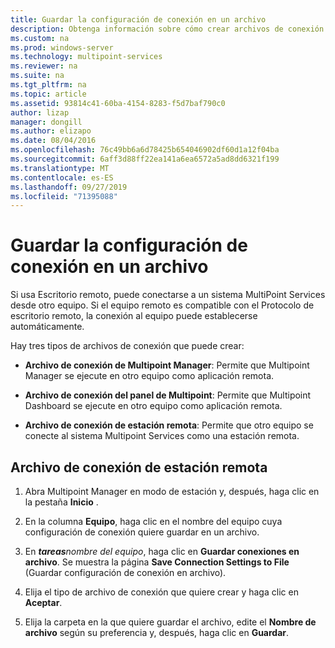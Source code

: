 ```yaml
---
title: Guardar la configuración de conexión en un archivo
description: Obtenga información sobre cómo crear archivos de conexión para conectarse desde un equipo a otro en Multipoint Services
ms.custom: na
ms.prod: windows-server
ms.technology: multipoint-services
ms.reviewer: na
ms.suite: na
ms.tgt_pltfrm: na
ms.topic: article
ms.assetid: 93814c41-60ba-4154-8283-f5d7baf790c0
author: lizap
manager: dongill
ms.author: elizapo
ms.date: 08/04/2016
ms.openlocfilehash: 76c49bb6a6d78425b654046902df60d1a12f04ba
ms.sourcegitcommit: 6aff3d88ff22ea141a6ea6572a5ad8dd6321f199
ms.translationtype: MT
ms.contentlocale: es-ES
ms.lasthandoff: 09/27/2019
ms.locfileid: "71395088"
---
```

# <a name="save-connection-settings-to-file"></a>Guardar la configuración de conexión en un archivo
Si usa Escritorio remoto, puede conectarse a un sistema MultiPoint Services desde otro equipo. Si el equipo remoto es compatible con el Protocolo de escritorio remoto, la conexión al equipo puede establecerse automáticamente.  
  
Hay tres tipos de archivos de conexión que puede crear:  
  
- **Archivo de conexión de Multipoint Manager**:  Permite que Multipoint Manager se ejecute en otro equipo como aplicación remota.  
  
- **Archivo de conexión del panel de Multipoint**: Permite que Multipoint Dashboard se ejecute en otro equipo como aplicación remota.  
  
- **Archivo de conexión de estación remota**:  Permite que otro equipo se conecte al sistema Multipoint Services como una estación remota.  
  
## <a name="to-save-system-connection-settings-to-a-file"></a>Archivo de conexión de estación remota  
  
1.  Abra Multipoint Manager en modo de estación y, después, haga clic en la pestaña **Inicio** .  
  
2.  En la columna **Equipo**, haga clic en el nombre del equipo cuya configuración de conexión quiere guardar en un archivo.  
  
3.  En ***tareas**nombre del equipo*, haga clic en **Guardar conexiones en archivo**. Se muestra la página **Save Connection Settings to File** (Guardar configuración de conexión en archivo).  
  
4.  Elija el tipo de archivo de conexión que quiere crear y haga clic en **Aceptar**.  
  
5.  Elija la carpeta en la que quiere guardar el archivo, edite el **Nombre de archivo** según su preferencia y, después, haga clic en **Guardar**.